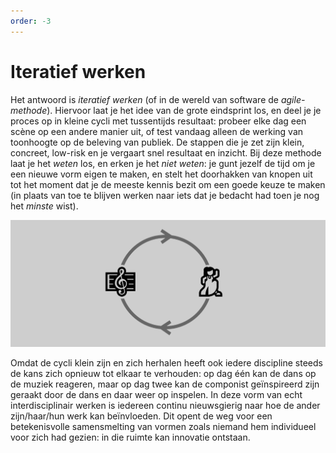 ```yaml
---
order: -3
---
```


# Iteratief werken

Het antwoord is _iteratief werken_ (of in de wereld van software de _agile-methode_). Hiervoor laat je het idee van de grote eindsprint los, en deel je je proces op in kleine cycli met tussentijds resultaat: probeer elke dag een scène op een andere manier uit, of test vandaag alleen de werking van toonhoogte op de beleving van publiek. De stappen die je zet zijn klein, concreet, low-risk en je vergaart snel resultaat en inzicht. Bij deze methode laat je het _weten_ los, en erken je het _niet weten_: je gunt jezelf de tijd om je een nieuwe vorm eigen te maken, en stelt het doorhakken van knopen uit tot het moment dat je de meeste kennis bezit om een goede keuze te maken (in plaats van toe te blijven werken naar iets dat je bedacht had toen je nog het _minste_ wist).

![De agile-methode](../static/agile.png "Iteratief werken")

Omdat de cycli klein zijn en zich herhalen heeft ook iedere discipline steeds de kans zich opnieuw tot elkaar te verhouden: op dag één kan de dans op de muziek reageren, maar op dag twee kan de componist geïnspireerd zijn geraakt door de dans en daar weer op inspelen. In deze vorm van echt interdisciplinair werken is iedereen continu nieuwsgierig naar hoe de ander zijn/haar/hun werk kan beïnvloeden. Dit opent de weg voor een betekenisvolle samensmelting van vormen zoals niemand hem individueel voor zich had gezien: in die ruimte kan innovatie ontstaan.
